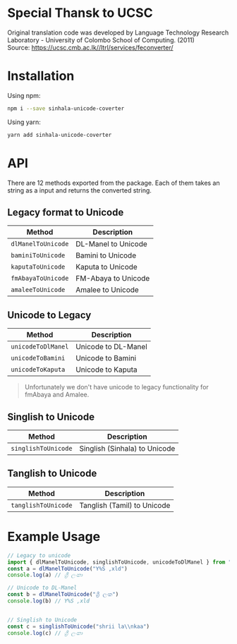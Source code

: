 # Special Thansk to UCSC 
Original translation code was developed by Language Technology Research Laboratory - University of Colombo School of Computing. (2011)  
Source:  https://ucsc.cmb.ac.lk//ltrl/services/feconverter/

# Installation 

Using npm:
```sh
npm i --save sinhala-unicode-coverter
```

Using yarn:
```sh
yarn add sinhala-unicode-coverter
```

# API

There are 12 methods exported from the package. Each of them takes an string as a input and returns the converted string.

## Legacy format to Unicode 

Method | Description
--- | ---
`dlManelToUnicode` | DL-Manel to Unicode
`baminiToUnicode` | Bamini to Unicode
`kaputaToUnicode` | Kaputa to Unicode
`fmAbayaToUnicode` | FM-Abaya to Unicode
`amaleeToUnicode` | Amalee to Unicode  

   

## Unicode to Legacy

Method | Description
--- | ---
`unicodeToDlManel` | Unicode to DL-Manel
`unicodeToBamini` | Unicode to Bamini
`unicodeToKaputa` | Unicode to Kaputa

> Unfortunately we don't have unicode to legacy functionality for fmAbaya and Amalee.


## Singlish to Unicode

Method | Description
--- | ---
`singlishToUnicode` | Singlish (Sinhala) to Unicode
   
## Tanglish to Unicode
  
Method | Description
--- | ---
`tanglishToUnicode` | Tanglish (Tamil) to Unicode


# Example Usage
```ts
// Legacy to unicode
import { dlManelToUnicode, singlishToUnicode, unicodeToDlManel } from "sinhala-unicode-coverter"
const a = dlManelToUnicode("Y%S ,xld")
console.log(a) // ශ්‍රී ලංකා 

// Unicode to DL-Manel
const b = dlManelToUnicode("ශ්‍රී ලංක")
console.log(b) // Y%S ,xld


// Singlish to Unicode
const c = singlishToUnicode("shrii la\\nkaa")
console.log(c) // ශ්‍රී ලංකා 

```




